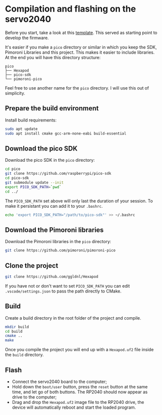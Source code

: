 # Compilation and flashing on the servo2040

Before you start, take a look at this [template](https://github.com/pimoroni/pico-boilerplate?tab=readme-ov-file#before-you-start). This served as starting point to develop the firmware.

It's easier if you make a `pico` directory or similar in which you keep the SDK, Pimoroni Libraries and this project. This makes it easier to include libraries. At the end you will have this directory structure:

```
pico
├── Hexapod
├── pico-sdk
└── pimoroni-pico
```

Feel free to use another name for the `pico` directory. I will use this out of simplicity. 

## Prepare the build environment

Install build requirements:

```bash
sudo apt update
sudo apt install cmake gcc-arm-none-eabi build-essential
```

## Download the pico SDK

Download the pico SDK in the `pico` directory:

```bash
cd pico
git clone https://github.com/raspberrypi/pico-sdk
cd pico-sdk
git submodule update --init
export PICO_SDK_PATH=`pwd`
cd ../
```

The `PICO_SDK_PATH` set above will only last the duration of your session. To make it persistant you can add it to your `.bashrc`.

```bash
echo 'export PICO_SDK_PATH="/path/to/pico-sdk"' >> ~/.bashrc
```

## Download the Pimoroni libraries

Download the Pimoroni libraries in the `pico` directory:

```bash
git clone https://github.com/pimoroni/pimoroni-pico
```

## Clone the project

```bash
git clone https://github.com/ggldnl/Hexapod
```

If you have not or don't want to set `PICO_SDK_PATH` you can edit `.vscode/settings.json` to pass the path directly to CMake.

## Build

Create a build directory in the root folder of the project and compile.

```bash
mkdir build
cd build
cmake ..
make
```

Once you compile the project you will end up with a `Hexapod.uf2` file inside the `build` directory.

## Flash

- Connect the servo2040 board to the computer;
- Hold down the `boot/user` button, press the `reset` button at the same time, and let go of both buttons. The RP2040 should now appear as drive to the computer;
- Drag and drop the `Hexapod.uf2` image file to the RP2040 drive, the device will automatically reboot and start the loaded program.

